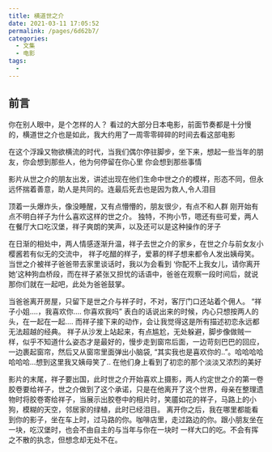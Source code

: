 ```yaml
---
title: 横道世之介
date: 2021-03-11 17:05:52
permalink: /pages/6d62b7/
categories:
  - 文集
  - 电影
tags:
  - 
---
```


## 前言
你在别人眼中，是个怎样的人？
看过的大部分日本电影，前面节奏都是十分慢的，横道世之介也是如此，我大约用了一周零零碎碎的时间去看这部电影

在这个浮躁又物欲横流的时代，当我们偶尔停驻脚步，坐下来，想起一些当年的朋友，你会想到那些人，他为何停留在你心里
你会想到那些事情

影片从世之介的朋友出发，讲述出现在他们生命中世之介的模样，形态不同，但永远怀揣着善意，助人是共同的。连最后死去也是因为救人,令人泪目

顶着一头爆炸头，像没睡醒，又有点懵懵的，朋友很少，有点不和人群
刚开始有点不明白祥子为什么喜欢这样的世之介。 独特，不拘小节，嗯还有些可爱，两人在餐厅大口吃汉堡，祥子爽朗的笑声，以及还可以是这种操作的牙子

在日渐的相处中，两人情感逐渐升温，祥子去世之介的家乡，在世之介与前女友小樱酱若有似无的交流中， 祥子吃醋的样子，爱慕的样子想来都令人发出姨母笑。
当世之介被祥子爸爸带去家里谈话时，我以为会看到 ‘你配不上我女儿，请你离开她’这种狗血桥段，而在祥子紧张又担忧的话语中，爸爸在观察一段时间后，就说那你们就在一起吧，此处为爸爸鼓掌。

当爸爸离开房屋，只留下是世之介与祥子时，不对，客厅门口还站着个佣人。 “祥子小姐....，我喜欢你.... 你喜欢我吗” 表白的话说出来的时候，内心只想按两人的头，在一起在一起.... 而祥子接下来的动作，会让我觉得这是所有描述初恋永远都无法超越的经典。 祥子从沙发上站起来，有点尴尬，无处躲避，脚步像做贼一样，似乎不知道什么姿态才是最好的，慢步走到窗帘后面，一边苛刻巴巴的回应，一边裹起窗帘，然后又从窗帘里面弹出小脑袋, “其实我也是喜欢你的..”。哈哈哈哈哈哈哈...想到这里我又姨母笑了..  在他们身上看到了初恋的那个淡淡又浓烈的美好

  影片的末尾，祥子要出国，此时世之介开始喜欢上摄影，两人约定世之介的第一卷胶卷要给祥子，世之介做到了这个承诺，只是在他离开了这个世界，母亲在整理遗物时将胶卷寄给祥子，当展示出胶卷中的相片时，笑靥如花的祥子，马路上的小狗，模糊的天空，邻居家的绿植，此时已经泪目。
离开你之后，我在哪里都能看到你的影子，坐在车上时，过马路的你。咖啡店里，走过路边的你。跟小朋友坐在一块，吃汉堡时，也会不由自主的与当年与你在一块时
一样大口的吃。不会有挥之不散的执念，但想念却无处不在。








